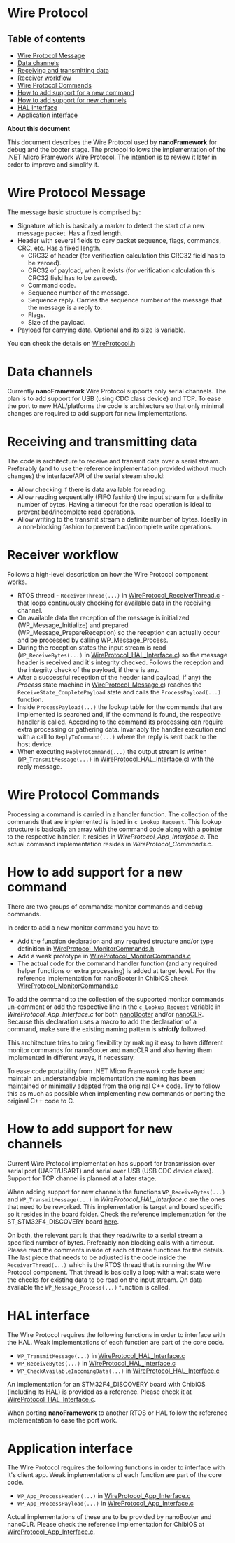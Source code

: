 # Wire Protocol

## Table of contents ##

- [Wire Protocol Message](#wire-protocol-message)
- [Data channels](#data-channels)
- [Receiving and transmitting data](#receiving-and-transmitting-data)
- [Receiver workflow](#receiver-workflow)
- [Wire Protocol Commands](#wire-protocol-commands)
- [How to add support for a new command](#how-to-add-support-for-a-new-command)
- [How to add support for new channels](#how-to-add-support-for-new-channels)
- [HAL interface](#hal-interface)
- [Application interface](#application-interface)


**About this document**

This document describes the Wire Protocol used by **nanoFramework** for debug and the booter stage.
The protocol follows the implementation of the .NET Micro Framework Wire Protocol. The intention is to review it later in order to improve and simplify it.


# Wire Protocol Message

The message basic structure is comprised by:
- Signature which is basically a marker to detect the start of a new message packet. Has a fixed length.
- Header with several fields to cary packet sequence, flags, commands, CRC, etc. Has a fixed length.
  - CRC32 of header (for verification calculation this CRC32 field has to be zeroed).
  - CRC32 of payload, when it exists (for verification calculation this CRC32 field has to be zeroed).
  - Command code.
  - Sequence number of the message.
  - Sequence reply. Carries the sequence number of the message that the message is a reply to.
  - Flags.
  - Size of the payload.
- Payload for carrying data. Optional and its size is variable.

You can check the details on [WireProtocol.h](..\src\CLR\WireProtocol\WireProtocol.h)


# Data channels

Currently **nanoFramework** Wire Protocol supports only serial channels. The plan is to add support for USB (using CDC class device) and TCP.
To ease the port to new HAL/platforms the code is architecture so that only minimal changes are required to add support for new implementations. 


# Receiving and transmitting data

The code is architecture to receive and transmit data over a serial stream.
Preferably (and to use the reference implementation provided without much changes) the interface/API of the serial stream should:
- Allow checking if there is data available for reading.
- Allow reading sequentially (FIFO fashion) the input stream for a definite number of bytes. Having a timeout for the read operation is ideal to prevent bad/incomplete read operations.
- Allow writing to the transmit stream a definite number of bytes. Ideally in a non-blocking fashion to prevent bad/incomplete write operations.


# Receiver workflow

Follows a high-level description on how the Wire Protocol component works.

- RTOS thread - ```ReceiverThread(...)``` in [WireProtocol_ReceiverThread.c](..\src\CLR\WireProtocol\WireProtocol_ReceiverThread.c) - that loops continuously checking for available data in the receiving channel.
- On available data the reception of the message is initialized (WP_Message_Initialize) and prepared (WP_Message_PrepareReception) so the reception can actually occur and be processed by calling WP_Message_Process.
- During the reception states the input stream is read (```WP_ReceiveBytes(...)``` in [WireProtocol_HAL_Interface.c](..\src\CLR\WireProtocol\WireProtocol_HAL_Interface.c)) so the message header is received and it's integrity checked. Follows the reception and the integrity check of the payload, if there is any.
- After a successful reception of the header (and payload, if any) the _Process_ state machine in [WireProtocol_Message.c](..\src\CLR\WireProtocol\WireProtocol_Message.c)) reaches the ```ReceiveState_CompletePayload``` state and calls the ```ProcessPayload(...)``` function.
- Inside ```ProcessPayload(...)``` the lookup table for the commands that are implemented is searched and, if the command is found, the respective handler is called. According to the command its processing can require extra processing or gathering data. Invariably the handler execution end with a call to ```ReplyToCommand(...)``` where the reply is sent back to the host device.
- When executing ```ReplyToCommand(...)``` the output stream is written (```WP_TransmitMessage(...)``` in [WireProtocol_HAL_Interface.c](..\src\CLR\WireProtocol\WireProtocol_HAL_Interface.c)) with the reply message.


# Wire Protocol Commands

Processing a command is carried in a handler function. 
The collection of the commands that are implemented is listed in ```c_Lookup_Request```. This lookup structure is basically an array with the command code along with a pointer to the respective handler. It resides in *WireProtocol_App_Interface.c*.
The actual command implementation resides in *WireProtocol_Commands.c*. 

# How to add support for a new command

There are two groups of commands: monitor commands and debug commands.

In order to add a new monitor command you have to:
- Add the function declaration and any required structure and/or type definition in [WireProtocol_MonitorCommands.h](..\src\CLR\WireProtocol\WireProtocol_MonitorCommands.h)
- Add a weak prototype in [WireProtocol_MonitorCommands.c](..\src\CLR\WireProtocol\WireProtocol_MonitorCommands.c)
- The actual code for the command handler function (and any required helper functions or extra processing) is added at target level. For the reference implementation for nanoBooter in ChibiOS check [WireProtocol_MonitorCommands.c](..\targets\CMSIS-OS\ChibiOS\nanoBooter\WireProtocol_MonitorCommands.c)

To add the command to the collection of the supported monitor commands un-comment or add the respective line in the ```c_Lookup_Request``` variable in _WireProtocol_App_Interface.c_ for both [nanoBooter](..\targets\CMSIS-OS\ChibiOS\nanoBooter\WireProtocol_MonitorCommands.c) and/or [nanoCLR](..\targets\CMSIS-OS\ChibiOS\nanoCLR\WireProtocol_MonitorCommands.c).
Because this declaration uses a macro to add the declaration of a command, make sure the existing naming pattern is _**strictly**_ followed.

This architecture tries to bring flexibility by making it easy to have different monitor commands for nanoBooter and nanoCLR and also having them implemented in different ways, if necessary.

To ease code portability from .NET Micro Framework code base and maintain an understandable implementation the naming has been maintained or minimally adapted from the original C++ code.
Try to follow this as much as possible when implementing new commands or porting the original C++ code to C.


# How to add support for new channels

Current Wire Protocol implementation has support for transmission over serial port (UART/USART) and serial over USB (USB CDC device class).
Support for TCP channel is planned at a later stage.

When adding support for new channels the functions ```WP_ReceiveBytes(...)``` and ```WP_TransmitMessage(...)``` in _WireProtocol_HAL_Interface.c_ are the ones that need to be reworked. This implementation is target and board specific so it resides in the board folder. Check the reference implementation for the ST_STM32F4_DISCOVERY board [here](..\targets\CMSIS-OS\ChibiOS\ST_STM32F4_DISCOVERY\common\WireProtocol_HAL_Interface.c). 

On both, the relevant part is that they read/write to a serial stream a specified number of bytes. Preferably non blocking calls with a timeout. Please read the comments inside of each of those functions for the details.
The last piece that needs to be adjusted is the code inside the ```ReceiverThread(...)``` which is the RTOS thread that is running the Wire Protocol component. That thread is basically a loop with a wait state were the checks for existing data to be read on the input stream. On data available the ```WP_Message_Process(...)``` function is called.


# HAL interface

The Wire Protocol requires the following functions in order to interface with the HAL.
Weak implementations of each function are part of the core code.

- ```WP_TransmitMessage(...)``` in [WireProtocol_HAL_Interface.c](..\src\CLR\WireProtocol\WireProtocol_HAL_Interface.c)
- ```WP_ReceiveBytes(...)``` in [WireProtocol_HAL_Interface.c](..\src\CLR\WireProtocol\WireProtocol_HAL_Interface.c)
- ```WP_CheckAvailableIncomingData(...)``` in [WireProtocol_HAL_Interface.c](..\src\CLR\WireProtocol\WireProtocol_HAL_Interface.c)

An implementation for an STM32F4_DISCOVERY board with ChibiOS (including its HAL) is provided as a reference. Please check it at [WireProtocol_HAL_Interface.c](..\targets\CMSIS-OS\ChibiOS\ST_STM32F4_DISCOVERY\common\WireProtocol_HAL_Interface.c).
 
When porting **nanoFramework** to another RTOS or HAL follow the reference implementation to ease the port work.

# Application interface

The Wire Protocol requires the following functions in order to interface with it's client app.
Weak implementations of each function are part of the core code.

- ```WP_App_ProcessHeader(...)``` in [WireProtocol_App_Interface.c]()
- ```WP_App_ProcessPayload(...)``` in [WireProtocol_App_Interface.c]()

Actual implementations of these are to be provided by nanoBooter and nanoCLR. Please check the reference implementation for ChibiOS at [WireProtocol_App_Interface.c](..\targets\CMSIS-OS\ChibiOS\nanoBooter\WireProtocol_App_Interface.c).
